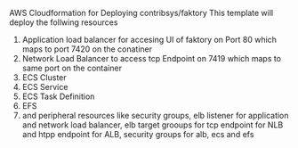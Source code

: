 AWS Cloudformation for Deploying contribsys/faktory
This template will deploy the follwing resources

1. Application load balancer for accesing UI of faktory on Port 80 which maps to port 7420 on the conatiner
2. Network Load Balancer to access tcp Endpoint on 7419 which maps to same port on the container
3. ECS Cluster
4. ECS Service
5. ECS Task Definition
6. EFS
7. and peripheral resources like security groups, elb listener for application and network load balancer, elb target grooups for tcp endpoint for NLB and htpp endpoint for ALB, security groups for alb, ecs and efs
